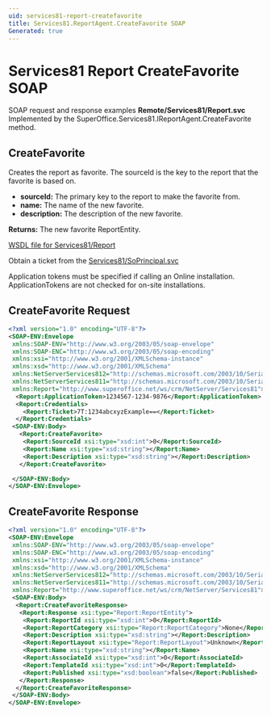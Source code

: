 ```yaml
---
uid: services81-report-createfavorite
title: Services81.ReportAgent.CreateFavorite SOAP
Generated: true
---
```


# Services81 Report CreateFavorite SOAP

SOAP request and response examples **Remote/Services81/Report.svc**
Implemented by the <see cref="M:SuperOffice.Services81.IReportAgent.CreateFavorite">SuperOffice.Services81.IReportAgent.CreateFavorite</see> method.

## CreateFavorite

Creates the report as favorite. The sourceId is the key to the report that the favorite is based on.

* **sourceId:** The primary key to the report to make the favorite from.
* **name:** The name of the new favorite.
* **description:** The description of the new favorite.

**Returns:** The new favorite ReportEntity.


[WSDL file for Services81/Report](../Services81-Report.md)

Obtain a ticket from the [Services81/SoPrincipal.svc](../SoPrincipal/SoPrincipal.md)

Application tokens must be specified if calling an Online installation. ApplicationTokens are not checked for on-site installations.

## CreateFavorite Request

```xml
<?xml version="1.0" encoding="UTF-8"?>
<SOAP-ENV:Envelope
 xmlns:SOAP-ENV="http://www.w3.org/2003/05/soap-envelope"
 xmlns:SOAP-ENC="http://www.w3.org/2003/05/soap-encoding"
 xmlns:xsi="http://www.w3.org/2001/XMLSchema-instance"
 xmlns:xsd="http://www.w3.org/2001/XMLSchema"
 xmlns:NetServerServices812="http://schemas.microsoft.com/2003/10/Serialization/Arrays"
 xmlns:NetServerServices811="http://schemas.microsoft.com/2003/10/Serialization/"
 xmlns:Report="http://www.superoffice.net/ws/crm/NetServer/Services81">
  <Report:ApplicationToken>1234567-1234-9876</Report:ApplicationToken>
  <Report:Credentials>
    <Report:Ticket>7T:1234abcxyzExample==</Report:Ticket>
  </Report:Credentials>
 <SOAP-ENV:Body>
   <Report:CreateFavorite>
    <Report:SourceId xsi:type="xsd:int">0</Report:SourceId>
    <Report:Name xsi:type="xsd:string"></Report:Name>
    <Report:Description xsi:type="xsd:string"></Report:Description>
   </Report:CreateFavorite>

 </SOAP-ENV:Body>
</SOAP-ENV:Envelope>

```


## CreateFavorite Response

```xml
<?xml version="1.0" encoding="UTF-8"?>
<SOAP-ENV:Envelope
 xmlns:SOAP-ENV="http://www.w3.org/2003/05/soap-envelope"
 xmlns:SOAP-ENC="http://www.w3.org/2003/05/soap-encoding"
 xmlns:xsi="http://www.w3.org/2001/XMLSchema-instance"
 xmlns:xsd="http://www.w3.org/2001/XMLSchema"
 xmlns:NetServerServices812="http://schemas.microsoft.com/2003/10/Serialization/Arrays"
 xmlns:NetServerServices811="http://schemas.microsoft.com/2003/10/Serialization/"
 xmlns:Report="http://www.superoffice.net/ws/crm/NetServer/Services81">
 <SOAP-ENV:Body>
  <Report:CreateFavoriteResponse>
   <Report:Response xsi:type="Report:ReportEntity">
    <Report:ReportId xsi:type="xsd:int">0</Report:ReportId>
    <Report:ReportCategory xsi:type="Report:ReportCategory">None</Report:ReportCategory>
    <Report:Description xsi:type="xsd:string"></Report:Description>
    <Report:ReportLayout xsi:type="Report:ReportLayout">Unknown</Report:ReportLayout>
    <Report:Name xsi:type="xsd:string"></Report:Name>
    <Report:AssociateId xsi:type="xsd:int">0</Report:AssociateId>
    <Report:TemplateId xsi:type="xsd:int">0</Report:TemplateId>
    <Report:Published xsi:type="xsd:boolean">false</Report:Published>
   </Report:Response>
  </Report:CreateFavoriteResponse>
 </SOAP-ENV:Body>
</SOAP-ENV:Envelope>

```

